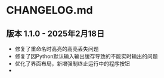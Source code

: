 # CHANGELOG.md

## 版本 1.1.0 - 2025年2月18日 

- 修复了重命名时高亮的高亮丢失问题
- 修复了因Python默认输入输出缓存导致的不能实时输出的问题
- 优化了界面布局，新增强制终止运行中的程序按钮
- 



